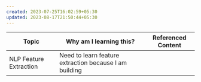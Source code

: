 ```yaml
---
created: 2023-07-25T16:02:59+05:30
updated: 2023-08-17T21:50:44+05:30
---
```

| Topic                  | Why am I learning this? | Referenced Content |
| ---------------------- | ----------------------- | ------------------ |
| NLP Feature Extraction | Need to learn feature extraction because I am building                        |                    |